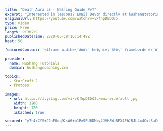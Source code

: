 ```yaml
---
title: "Death Aura LE - Walling Guide PvT"
excerpt: "Interested in lessons? Email Devon directly at hushangtutorials@outlook.com ------------------------------------------------------------------------------------------------------- Want to support HuShang Tutorials directly? Patreon is a website where you can contribute a monthly donation that will help"
originalUrl: https://youtube.com/watch?v=vKfhpDEDO5o
type: video
price: Free
length: PT3M22S
publishedDateTime: 2020-05-28T16:14:48Z
heat: 50

featuredContent: "<iframe width=\"800\" height=\"500\" frameborder=\"0\" src=\"https://www.youtube.com/embed/vKfhpDEDO5o\" allow=\"accelerometer; autoplay; encrypted-media; gyroscope; picture-in-picture\" allowfullscreen></iframe>"

provider:
  name: HuShang Tutorials
  domain: hushangcoaching.com

topics:
  - StarCraft 2
  - Protoss

images:
  - url: https://i.ytimg.com/vi/vKfhpDEDO5o/maxresdefault.jpg
    width: 1280
    height: 720
    isCached: true

secured: "y7h4xCYS+J9aF0oq92sA6+b1Rm9PU6DMcy4JVH8WuBFX4Eh2RJL4x4OutSaCsnzoq/Zudbbud/Qb6qfFt0CKIyd8790HbhHy6YkcdYiEdmCzoENYTtsrI/1AW9uuJYjt00oi559gX4BqvUWNgkAgXdoad7VwlfUD4CPcVGFPDVs15Na7zMcfxqAVHy6yxZ9GJsG9tElq0qiBlWZYD3cY0PEw3GAxte95aVigsKbhvxryaZdy6KiPlNwdZGZN25hnaQXznZ8ltPWfK2SEcZetNll6KrBxVCyYw1G7k2Rp5YE5qVa8t/JeUoqSKDnDWD5tPIh89mN3JilYMHTp+YM0c1i++b5l669bMhgce/a7PwZNBEGTCT5YrUErV6zbHT+YDCuNL07Xt9dL/dIeFPsCbwqdVhA33d2fQ2Rzsys0SGc=;ilF/l5PUGmVcYWdmryEACQ=="
---
```



